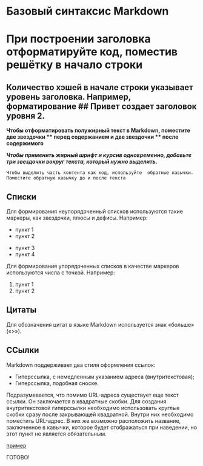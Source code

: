 # Базовый синтаксис Markdown
# При построении заголовка отформатируйте код, поместив решётку в начало строки
## Количество хэшей в начале строки указывает уровень заголовка. Например, форматирование ## Привет создает заголовок уровня 2.
**Чтобы отформатировать полужирный текст в Markdown, поместите две звездочки ** перед содержанием и две звездочки ** после содержимого**

***Чтобы применить жирный шрифт и курсив одновременно, добавьте три звездочки вокруг текста, который нужно выделить.***

 `Чтобы выделить часть контента как код, используйте  обратные кавычки. Поместите обратную кавычку до и после текста `

 ## Cписки ##
Для формирования неупорядоченный списков используются такие маркеры, как звездочки, плюсы и дефисы. Например:

* пункт 1
* пункт 2
+ пункт 3 
+ пункт 4
 
 Для формирования упорядоченных списков в качестве маркеров используются числа с точкой. Например:

 1. пункт 1
 2. пункт 2


## Цитаты ##
Для обозначения цитат в языке Markdown используется знак «больше» («>»).

## ССылки ##
Markdown поддерживает два стиля оформления ссылок:

* Гиперссылка, с немедленным указанием адреса (внутритекстовая);
* Гиперссылка, подобная сноске.

Подразумевается, что помимо URL-адреса существует еще текст ссылки. Он заключается в квадратные скобки. Для создания внутритекстовой гиперссылки необходимо использовать круглые скобки сразу после закрывающей квадратной. Внутри них необходимо поместить URL-адрес. В них же возможно расположить название, заключенное в кавычки, которое будет отображаться при наведении, но этот пункт не является обязательным.

[пример](http://example.com/ "Необязательная подсказка")



ГОТОВО!